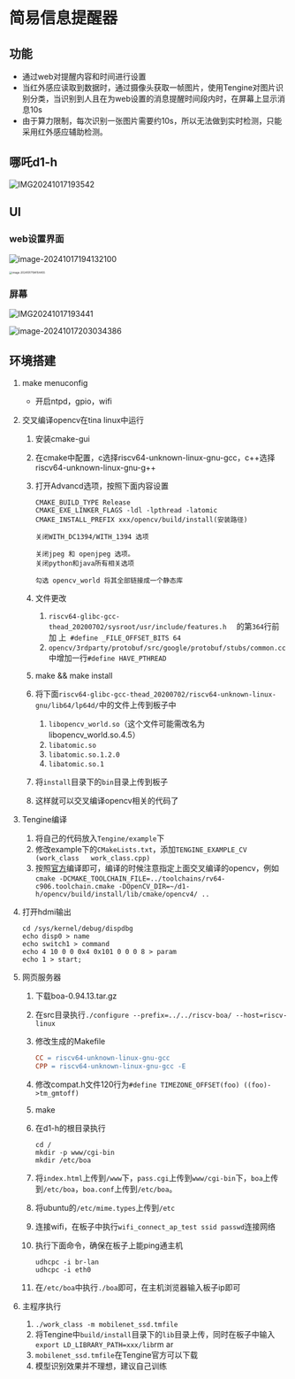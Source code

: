 # 简易信息提醒器

## 功能

- 通过web对提醒内容和时间进行设置
- 当红外感应读取到数据时，通过摄像头获取一帧图片，使用Tengine对图片识别分类，当识别到人且在为web设置的消息提醒时间段内时，在屏幕上显示消息10s
- 由于算力限制，每次识别一张图片需要约10s，所以无法做到实时检测，只能采用红外感应辅助检测。

## 哪吒d1-h

![IMG20241017193542](/home/ldh/qq_data/IMG20241017193542.jpg)



## UI

### web设置界面

![image-20241017194132100](/home/ldh/.config/Typora/typora-user-images/image-20241017194132100.png)

<img src="/home/ldh/.config/Typora/typora-user-images/image-20241017194154455.png" alt="image-20241017194154455" style="zoom:33%;" />

### 屏幕

![IMG20241017193441](/home/ldh/qq_data/IMG20241017193441.jpg)



![image-20241017203034386](/home/ldh/.config/Typora/typora-user-images/image-20241017203034386.png)

## 环境搭建

1. make menuconfig
   - 开启ntpd，gpio，wifi

2. 交叉编译opencv在tina linux中运行

   1. 安装cmake-gui

   2. 在cmake中配置，c选择riscv64-unknown-linux-gnu-gcc，c++选择riscv64-unknown-linux-gnu-g++

   3. 打开Advancd选项，按照下面内容设置

      ```
      CMAKE_BUILD_TYPE Release
      CMAKE_EXE_LINKER_FLAGS -ldl -lpthread -latomic
      CMAKE_INSTALL_PREFIX xxx/opencv/build/install(安装路径)
      
      关闭WITH_DC1394/WITH_1394 选项
      
      关闭jpeg 和 openjpeg 选项。
      关闭python和java所有相关选项
      
      勾选 opencv_world 将其全部链接成一个静态库
      ```

   4. 文件更改

      1. `riscv64-glibc-gcc-thead_20200702/sysroot/usr/include/features.h  ` 的第`364`行前 加 上` #define _FILE_OFFSET_BITS 64`
      2. `opencv/3rdparty/protobuf/src/google/protobuf/stubs/common.cc` 中增加一行`#define HAVE_PTHREAD`

   5. make && make install

   6. 将下面`riscv64-glibc-gcc-thead_20200702/riscv64-unknown-linux-gnu/lib64/lp64d/`中的文件上传到板子中

      1. `libopencv_world.so`（这个文件可能需改名为libopencv_world.so.4.5）
      2. `libatomic.so`
      3. `libatomic.so.1.2.0`
      4. `libatomic.so.1`

   7. 将`install`目录下的`bin`目录上传到板子

   8. 这样就可以交叉编译opencv相关的代码了

3. Tengine编译

   1. 将自己的代码放入`Tengine/example`下
   2. 修改example下的`CMakeLists.txt`，添加`TENGINE_EXAMPLE_CV (work_class   work_class.cpp)`
   3. 按照[官方](https://github.com/OAID/Tengine/tree/tengine-lite)编译即可，编译的时候注意指定上面交叉编译的opencv，例如`cmake -DCMAKE_TOOLCHAIN_FILE=../toolchains/rv64-c906.toolchain.cmake -DOpenCV_DIR=~/d1-h/opencv/build/install/lib/cmake/opencv4/ ..`

4. 打开hdmi输出

   ```shell
   cd /sys/kernel/debug/dispdbg
   echo disp0 > name
   echo switch1 > command
   echo 4 10 0 0 0x4 0x101 0 0 0 8 > param
   echo 1 > start;
   ```

5. 网页服务器

   1. 下载boa-0.94.13.tar.gz

   2. 在src目录执行`./configure --prefix=../../riscv-boa/ --host=riscv-linux`

   3. 修改生成的Makefile

      ```makefile
      CC = riscv64-unknown-linux-gnu-gcc
      CPP = riscv64-unknown-linux-gnu-gcc -E
      ```

   4. 修改compat.h文件120行为`#define TIMEZONE_OFFSET(foo) ((foo)->tm_gmtoff)`

   5. make

   6. 在d1-h的根目录执行

      ```shell
      cd /
      mkdir -p www/cgi-bin
      mkdir /etc/boa
      ```

   6. 将`index.html`上传到`/www`下，`pass.cgi`上传到`www/cgi-bin`下，`boa`上传到`/etc/boa`，`boa.conf`上传到`/etc/boa`。

   7. 将ubuntu的`/etc/mime.types`上传到`/etc`

   8. 连接wifi，在板子中执行`wifi_connect_ap_test ssid passwd`连接网络

   9. 执行下面命令，确保在板子上能ping通主机

      ```shell
      udhcpc -i br-lan
      udhcpc -i eth0 
      ```

   10. 在`/etc/boa`中执行`./boa`即可，在主机浏览器输入板子ip即可

6. 主程序执行
   1. `./work_class -m mobilenet_ssd.tmfile `
   2. 将Tengine中`build/install`目录下的`lib`目录上传，同时在板子中输入`export LD_LIBRARY_PATH=xxx/lib`rm ar
   3. `mobilenet_ssd.tmfile`在Tengine官方可以下载
   4. 模型识别效果并不理想，建议自己训练